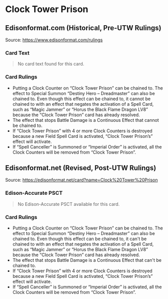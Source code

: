 # Clock Tower Prison

## Edisonformat.com (Historical, Pre-UTW Rulings)

Source: https://www.edisonformat.com/rulings

### Card Text

> No card text found for this card.

### Card Rulings

*   Putting a Clock Counter on “Clock Tower Prison” can be chained to. The effect to Special Summon “Destiny Hero – Dreadmaster” can also be chained to. Even though this effect can be chained to, it cannot be chained to with an effect that negates the activation of a Spell Card, such as “Magic Jammer” or “Horus the Black Flame Dragon LV8” because the “Clock Tower Prison” card has already resolved.
*   The effect that stops Battle Damage is a Continuous Effect that cannot be chained to.
*   If “Clock Tower Prison” with 4 or more Clock Counters is destroyed because a new Field Spell Card is activated, “Clock Tower Prison’s” effect will activate.
*   If “Spell Canceller” is Summoned or “Imperial Order” is activated, all the Clock Counters will be removed from “Clock Tower Prison”.

## Edisonformat.net (Revised, Post-UTW Rulings)

Source: https://edisonformat.net/card?name=Clock%20Tower%20Prison

### Edison-Accurate PSCT

> No Edison-Accurate PSCT available for this card.

### Card Rulings

*   Putting a Clock Counter on “Clock Tower Prison” can be chained to. The effect to Special Summon “Destiny Hero – Dreadmaster” can also be chained to. Even though this effect can be chained to, it can't be chained to with an effect that negates the activation of a Spell Card, such as “Magic Jammer” or “Horus the Black Flame Dragon LV8” because the “Clock Tower Prison” card has already resolved.
*   The effect that stops Battle Damage is a Continuous Effect that can't be chained to.
*   If “Clock Tower Prison” with 4 or more Clock Counters is destroyed because a new Field Spell Card is activated, “Clock Tower Prison’s” effect will activate.
*   If “Spell Canceller” is Summoned or “Imperial Order” is activated, all the Clock Counters will be removed from “Clock Tower Prison”.
            